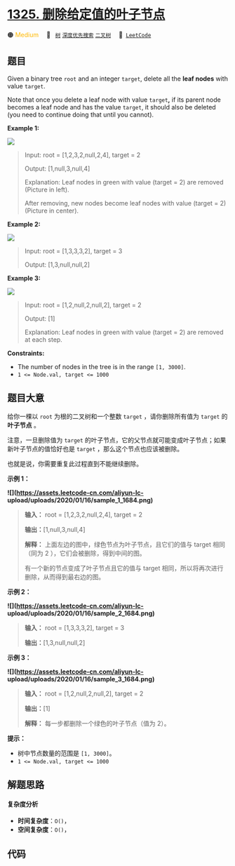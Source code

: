 # [1325. 删除给定值的叶子节点](https://leetcode.com/problems/delete-leaves-with-a-given-value)

🟠 <font color=#ffb800>Medium</font>&emsp; 🔖&ensp; [`树`](/leetcode-js/outline/tag/tree.md) [`深度优先搜索`](/leetcode-js/outline/tag/depth-first-search.md) [`二叉树`](/leetcode-js/outline/tag/binary-tree.md)&emsp; 🔗&ensp;[`LeetCode`](https://leetcode.com/problems/delete-leaves-with-a-given-value)

## 题目

Given a binary tree `root` and an integer `target`, delete all the **leaf
nodes** with value `target`.

Note that once you delete a leaf node with value `target`**,** if its parent
node becomes a leaf node and has the value `target`, it should also be deleted
(you need to continue doing that until you cannot).



**Example 1:**

**![](https://assets.leetcode.com/uploads/2020/01/09/sample_1_1684.png)**

> Input: root = [1,2,3,2,null,2,4], target = 2
> 
> Output: [1,null,3,null,4]
> 
> Explanation: Leaf nodes in green with value (target = 2) are removed (Picture in left). 
> 
> After removing, new nodes become leaf nodes with value (target = 2) (Picture in center).

**Example 2:**

**![](https://assets.leetcode.com/uploads/2020/01/09/sample_2_1684.png)**

> Input: root = [1,3,3,3,2], target = 3
> 
> Output: [1,3,null,null,2]

**Example 3:**

**![](https://assets.leetcode.com/uploads/2020/01/15/sample_3_1684.png)**

> Input: root = [1,2,null,2,null,2], target = 2
> 
> Output: [1]
> 
> Explanation: Leaf nodes in green with value (target = 2) are removed at each step.

**Constraints:**

  * The number of nodes in the tree is in the range `[1, 3000]`.
  * `1 <= Node.val, target <= 1000`


## 题目大意

给你一棵以 `root` 为根的二叉树和一个整数 `target` ，请你删除所有值为 `target` 的 **叶子节点** 。

注意，一旦删除值为 `target` 的叶子节点，它的父节点就可能变成叶子节点；如果新叶子节点的值恰好也是 `target` ，那么这个节点也应该被删除。

也就是说，你需要重复此过程直到不能继续删除。



**示例 1：**

**![](https://assets.leetcode-cn.com/aliyun-lc-
upload/uploads/2020/01/16/sample_1_1684.png)**

> 
> 
> 
> 
> 
> **输入：** root = [1,2,3,2,null,2,4], target = 2
> 
> **输出：**[1,null,3,null,4]
> 
> **解释：** 上面左边的图中，绿色节点为叶子节点，且它们的值与 target 相同（同为 2 ），它们会被删除，得到中间的图。
> 
> 有一个新的节点变成了叶子节点且它的值与 target 相同，所以将再次进行删除，从而得到最右边的图。
> 
> 

**示例 2：**

**![](https://assets.leetcode-cn.com/aliyun-lc-
upload/uploads/2020/01/16/sample_2_1684.png)**

> 
> 
> 
> 
> 
> **输入：** root = [1,3,3,3,2], target = 3
> 
> **输出：**[1,3,null,null,2]
> 
> 

**示例 3：**

**![](https://assets.leetcode-cn.com/aliyun-lc-
upload/uploads/2020/01/16/sample_3_1684.png)**

> 
> 
> 
> 
> 
> **输入：** root = [1,2,null,2,null,2], target = 2
> 
> **输出：**[1]
> 
> **解释：** 每一步都删除一个绿色的叶子节点（值为 2）。



**提示：**

  * 树中节点数量的范围是 `[1, 3000]`。
  * `1 <= Node.val, target <= 1000`


## 解题思路

#### 复杂度分析

- **时间复杂度**：`O()`，
- **空间复杂度**：`O()`，

## 代码

```javascript

```